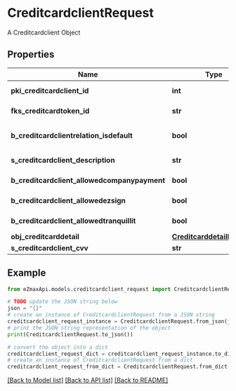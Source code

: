 # CreditcardclientRequest

A Creditcardclient Object

## Properties

Name | Type | Description | Notes
------------ | ------------- | ------------- | -------------
**pki_creditcardclient_id** | **int** | The unique ID of the Creditcardclient | [optional] 
**fks_creditcardtoken_id** | **str** | The creditcard token identifier | [optional] 
**b_creditcardclientrelation_isdefault** | **bool** | Whether if it&#39;s the creditcardclient is the default one | 
**s_creditcardclient_description** | **str** | The description of the Creditcardclient | 
**b_creditcardclient_allowedcompanypayment** | **bool** | Whether if it&#39;s an allowedagencypayment | 
**b_creditcardclient_allowedezsign** | **bool** | Whether if it&#39;s an allowedroyallepageprotection | 
**b_creditcardclient_allowedtranquillit** | **bool** | Whether if it&#39;s an allowedtranquillit | 
**obj_creditcarddetail** | [**CreditcarddetailRequest**](CreditcarddetailRequest.md) |  | 
**s_creditcardclient_cvv** | **str** | The creditcard card CVV | 

## Example

```python
from eZmaxApi.models.creditcardclient_request import CreditcardclientRequest

# TODO update the JSON string below
json = "{}"
# create an instance of CreditcardclientRequest from a JSON string
creditcardclient_request_instance = CreditcardclientRequest.from_json(json)
# print the JSON string representation of the object
print(CreditcardclientRequest.to_json())

# convert the object into a dict
creditcardclient_request_dict = creditcardclient_request_instance.to_dict()
# create an instance of CreditcardclientRequest from a dict
creditcardclient_request_from_dict = CreditcardclientRequest.from_dict(creditcardclient_request_dict)
```
[[Back to Model list]](../README.md#documentation-for-models) [[Back to API list]](../README.md#documentation-for-api-endpoints) [[Back to README]](../README.md)


